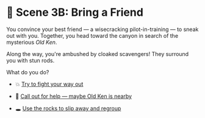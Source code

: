 
# 🤝 Scene 3B: Bring a Friend

You convince your best friend — a wisecracking pilot-in-training — to sneak out with you. Together, you head toward the canyon in search of the mysterious *Old Ken*.

Along the way, you're ambushed by cloaked scavengers! They surround you with stun rods.

What do you do?

- 💥 [Try to fight your way out](../space-battles/scene4C.md)

- 📣 [Call out for help — maybe Old Ken is nearby](../space-battles/scene4D.md)

- 🕳️ [Use the rocks to slip away and regroup](../space-battles/scene4E.md)

